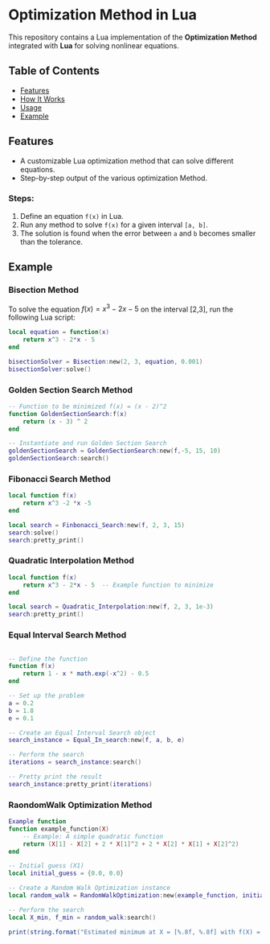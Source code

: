 # Optimization Method in Lua

This repository contains a Lua implementation of the **Optimization Method** integrated with **Lua** for solving nonlinear equations.

## Table of Contents
- [Features](#features)
- [How It Works](#how-it-works)
- [Usage](#usage)
- [Example](#example)


## Features
- A customizable Lua optimization method that can solve different equations.
- Step-by-step output of the various optimization Method.

### Steps:
1. Define an equation `f(x)` in Lua.
2. Run any method to solve `f(x)` for a given interval `[a, b]`.
3. The solution is found when the error between `a` and `b` becomes smaller than the tolerance.

## Example

### Bisection Method

To solve the equation $f(x)=x^3−2x−5$ on the interval [2,3], run the following Lua script:
```lua
local equation = function(x)
    return x^3 - 2*x - 5
end

bisectionSolver = Bisection:new(2, 3, equation, 0.001)
bisectionSolver:solve()

```
### Golden Section Search Method

```lua
-- Function to be minimized f(x) = (x - 2)^2
function GoldenSectionSearch:f(x)
    return (x - 3) ^ 2
end

-- Instantiate and run Golden Section Search
goldenSectionSearch = GoldenSectionSearch:new(f,-5, 15, 10)
goldenSectionSearch:search()
```

### Fibonacci Search Method

```lua
local function f(x)
    return x^3 -2 *x -5
end

local search = Finbonacci_Search:new(f, 2, 3, 15)
search:solve()  
search:pretty_print() 

```

### Quadratic Interpolation Method

```lua
local function f(x)
    return x^3 - 2*x - 5  -- Example function to minimize
end

local search = Quadratic_Interpolation:new(f, 2, 3, 1e-3)
search:pretty_print()
```

### Equal Interval Search Method

```lua

-- Define the function
function f(x)
    return 1 - x * math.exp(-x^2) - 0.5
end

-- Set up the problem
a = 0.2
b = 1.8
e = 0.1

-- Create an Equal Interval Search object
search_instance = Equal_In_search:new(f, a, b, e)

-- Perform the search
iterations = search_instance:search()

-- Pretty print the result
search_instance:pretty_print(iterations)

```

### RaondomWalk Optimization Method
```lua
Example function
function example_function(X)
    -- Example: A simple quadratic function
    return (X[1] - X[2] + 2 * X[1]^2 + 2 * X[2] * X[1] + X[2]^2)
end

-- Initial guess (X1)
local initial_guess = {0.0, 0.0}

-- Create a Random Walk Optimization instance
local random_walk = RandomWalkOptimization:new(example_function, initial_guess)

-- Perform the search
local X_min, f_min = random_walk:search()

print(string.format("Estimated minimum at X = [%.8f, %.8f] with f(X) = %.12f", X_min[1], X_min[2], f_min))

```